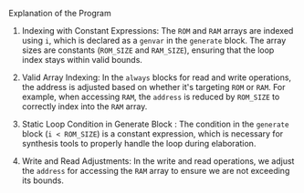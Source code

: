 Explanation of the Program

1. Indexing with Constant Expressions:
   The `ROM` and `RAM` arrays are indexed using `i`, which is declared as a `genvar` in the `generate` block. The array sizes are constants (`ROM_SIZE` and `RAM_SIZE`), ensuring that the loop index stays within valid bounds.
   
2. Valid Array Indexing:
   In the `always` blocks for read and write operations, the address is adjusted based on whether it's targeting `ROM` or `RAM`. For example, when accessing `RAM`, the `address` is reduced by `ROM_SIZE` to correctly index into the `RAM` array.

3. Static Loop Condition in Generate Block :
   The condition in the `generate` block (`i < ROM_SIZE`) is a constant expression, which is necessary for synthesis tools to properly handle the loop during elaboration.

4. Write and Read Adjustments:
   In the write and read operations, we adjust the `address` for accessing the `RAM` array to ensure we are not exceeding its bounds.
